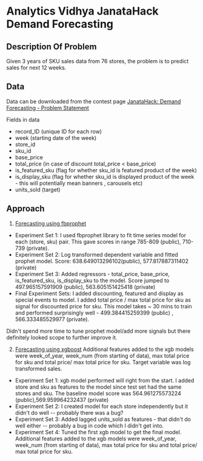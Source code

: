 # Analytics Vidhya JanataHack Demand Forecasting


## Description Of Problem
Given 3 years of SKU sales data from 76 stores, the problem is to predict sales for next 12 weeks.


## Data
Data can be downloaded from the contest page [JanataHack: Demand Forecasting - Problem Statement](https://datahack.analyticsvidhya.com/contest/janatahack-demand-forecasting/#ProblemStatement)


Fields in data
- record_ID (unique ID for each row)
- week (starting date of the week)
- store_id 
- sku_id
- base_price
- total_price (in case of discount total_price < base_price)
- is_featured_sku (flag for whether sku_id is featured product of the week)
- is_display_sku (flag for whether sku_id is displayed product of the week - this will potentially mean banners , carousels etc)
- units_sold (target)

## Approach
1. [Forecasting using fbprophet](https://github.com/silpara/av-janatahack-demand-forecasting/blob/master/fbprophet-av-janatahack-demand-forecasting.ipynb) 
- Experiment Set 1: I used fbprophet library to fit time series model for each (store, sku) pair. This gave scores in range 785-809 (public), 710-739 (private).
- Experiment Set 2: Log transformed dependent variable and fitted prophet model. Score: 638.649013296102(public), 577.817887311402 (private)
- Experiment Set 3: Added regressors - total_price, base_price, is_featured_sku, is_display_sku to the model. Score jumped to 497.965157591909 (public), 563.605151425418 (private)
- Final Experiment Sets: I added discounting, featured and display as special events to model. I added total price / max total price for sku as signal for discounted price for sku. This model takes ~ 30 mins to train and performed surprisingly well - 499.384415259399 (public) , 566.333485529977 (private).

Didn't spend more time to tune prophet model/add more signals but there definitely looked scope to further improve it.

2. [Forecasting using xgboost](https://github.com/silpara/av-janatahack-demand-forecasting/blob/master/xgb-av-janatahack-demand-forecasting.ipynb)
 Additional features added to the xgb models were week_of_year, week_num (from starting of data), max total price for sku and total price/ max total price for sku. Target variable was log transformed sales.
- Experiment Set 1: xgb model performed will right from the start. I added store and sku as features to the model since test set had the same stores and sku. The baseline model score was 564.961275573224 (public),569.959964232437 (private)
- Experiment Set 2: I created model for each store independently but it didn't do well -- probably there was a bug?
- Experiment Set 3: Added lagged units_sold as features - that didn't do well either -- probably a bug in code which I didn't get into.
- Experiment Set 4: Tuned the first xgb model to get the final model. Additional features added to the xgb models were week_of_year, week_num (from starting of data), max total price for sku and total price/ max total price for sku.